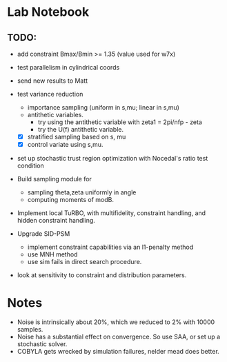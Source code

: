 
# Lab Notebook

## TODO:
- add constraint Bmax/Bmin >= 1.35 (value used for w7x)
- test parallelism in cylindrical coords
- send new results to Matt
- test variance reduction
  - importance sampling (uniform in s,mu; linear in s,mu)
  - antithetic variables.
    - try using the antithetic variable with zeta1 = 2pi/nfp  - zeta
    - try the U(f) antithetic variable.
  - [x] stratified sampling based on s, mu
  - [x] control variate using s,mu.
- set up stochastic trust region optimization with Nocedal's ratio test condition
- Build sampling module for 
  - sampling theta,zeta uniformly in angle
  - computing moments of modB.

- Implement local TuRBO, with multifidelity, constraint handling, and hidden constraint handling.
- Upgrade SID-PSM 
  - implement constraint capabilities via an l1-penalty method
  - use MNH method
  - use sim fails in direct search procedure.
- look at sensitivity to constraint and distribution parameters.

# Notes
- Noise is intrinsically about 20%, which we reduced to 2% with 10000 samples.
- Noise has a substantial effect on convergence. So use SAA, or set up a stochastic solver.
- COBYLA gets wrecked by simulation failures, nelder mead does better.
